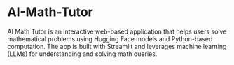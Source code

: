 # AI-Math-Tutor
AI Math Tutor is an interactive web-based application that helps users solve mathematical problems using Hugging Face models and Python-based computation. The app is built with Streamlit and leverages machine learning (LLMs) for understanding and solving math queries.
